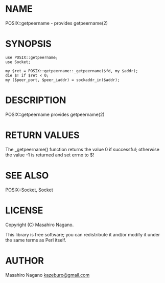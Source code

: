 # NAME

POSIX::getpeername - provides getpeername(2)

# SYNOPSIS

    use POSIX::getpeername;
    use Socket;

    my $ret = POSIX::getpeername::_getpeername($fd, my $addr);
    die $! if $ret < 0;
    my ($peer_port, $peer_iaddr) = sockaddr_in($addr);
    

# DESCRIPTION

POSIX::getpeername provides getpeername(2)

# RETURN VALUES

The \_getpeername() function returns the value 0 if successful; otherwise the value -1 is returned and set errno to $!

# SEE ALSO

[POSIX::Socket](http://search.cpan.org/perldoc?POSIX::Socket), [Socket](http://search.cpan.org/perldoc?Socket)

# LICENSE

Copyright (C) Masahiro Nagano.

This library is free software; you can redistribute it and/or modify
it under the same terms as Perl itself.

# AUTHOR

Masahiro Nagano <kazeburo@gmail.com>
